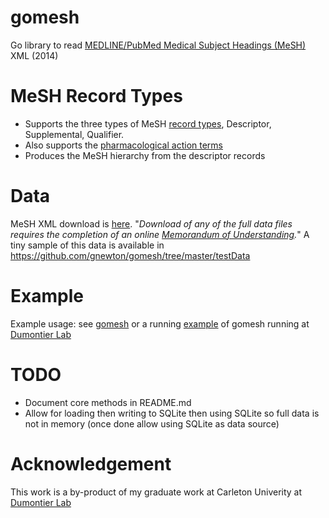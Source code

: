 gomesh
===========

Go library to read [MEDLINE/PubMed Medical Subject Headings (MeSH)](http://www.nlm.nih.gov/mesh/) XML (2014)

MeSH Record Types
===
* Supports the three types of MeSH [record types](http://www.nlm.nih.gov/mesh/intro_record_types.html), Descriptor, Supplemental, Qualifier.
* Also supports the [pharmacological action terms](http://www.nlm.nih.gov/bsd/disted/meshtutorial/pharmacologicalactionterms/)
* Produces the MeSH hierarchy from the descriptor records

Data
====
MeSH XML download is [here](http://www.nlm.nih.gov/mesh/filelist.html). 
"_Download of any of the full data files requires the completion of an online [Memorandum of Understanding](http://www.nlm.nih.gov/mesh/2014/download/termscon.html)._"
A tiny sample of this data is available in https://github.com/gnewton/gomesh/tree/master/testData

Example
===
Example usage: see [gomesh](https://github.com/gnewton/gomesh) or a running [example](http://s2.semanticscience.org:8080/mesh) of gomesh running at [Dumontier Lab](http://dumontierlab.com/)


TODO
=============
- Document core methods in README.md
- Allow for loading then writing to SQLite then using SQLite so full data is not in memory (once done allow using SQLite as data source)


Acknowledgement
=============
This work is a by-product of my graduate work at Carleton Univerity at [Dumontier Lab](http://dumontierlab.com/)
